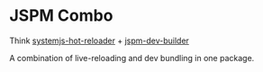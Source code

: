 # JSPM Combo

Think [systemjs-hot-reloader](https://github.com/capaj/systemjs-hot-reloader) + [jspm-dev-builder](https://github.com/jackfranklin/jspm-dev-builder)

A combination of live-reloading and dev bundling in one package.
